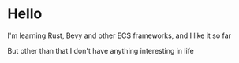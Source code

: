 # Hello
I'm learning Rust, Bevy and other ECS frameworks, and I like it so far

But other than that I don't have anything interesting in life
